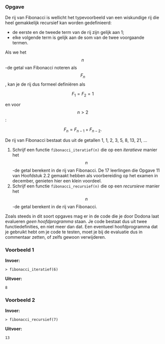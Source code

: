 ### Opgave

De rij van Fibonacci is wellicht het typevoorbeeld van een wiskundige rij die heel gemakkelijk recursief kan worden gedefinieerd:

* de eerste en de tweede term van de rij zijn gelijk aan 1;
* elke volgende term is gelijk aan de som van de twee voorgaande termen.

Als we het $$n$$-de getal van Fibonacci noteren als $$F_n$$, kan je de rij dus formeel definiëren als

$$F_1 = F_2 = 1$$

en voor $$n>2$$:

$$F_n = F_{n-1} + F_{n-2}.$$

De rij van Fibonacci bestaat dus uit de getallen 1, 1, 2, 3, 5, 8, 13, 21, ...

1. Schrijf een functie `fibonacci_iteratief(n)` die op een *iteratieve* manier het $$n$$-de getal berekent in de rij van Fibonacci. De 17 leerlingen die Opgave 11 van Hoofdstuk 2.2 gemaakt hebben als voorbereiding op het examen in december, genieten hier een klein voordeel.
2. Schrijf een functie `fibonacci_recursief(n)` die op een *recursieve* manier het $$n$$-de getal berekent in de rij van Fibonacci.

Zoals steeds in dit soort opgaves mag er in de code die je door Dodona laat evalueren *geen hoofdprogramma* staan. Je code bestaat dus uit twee functiedefinities, en niet meer dan dat. Een eventueel hoofdprogramma dat je gebruikt hebt om je code te testen, moet je bij de evaluatie dus in commentaar zetten, of zelfs gewoon verwijderen.
 
### Voorbeeld 1

**Invoer:**

    > fibonacci_iteratief(6)

**Uitvoer:**

    8

### Voorbeeld 2

**Invoer:**

    > fibonacci_recursief(7)

**Uitvoer:**

    13
